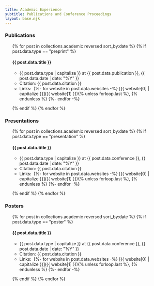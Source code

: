 ```yaml
---
title: Academic Experience
subtitle: Publications and Conference Proceedings
layout: base.njk
---
```


### Publications

<ul>
{% for post in collections.academic reversed sort_by:date %}
{% if post.data.type == "preprint" %}

#### {{ post.data.title }}

- {{ post.data.type | capitalize }} at {{ post.data.publication }}, <time>{{ post.data.date | date: "%Y" }}</time>
- Citation: {{ post.data.citation }}
- Links:&nbsp;
  {%- for website in post.data.websites -%}
    [{{ website[0] | capitalize }}]({{ website[1] }}){% unless forloop.last %}, {% endunless %}
  {%- endfor -%}

{% endif %}
{% endfor %}
</ul>

### Presentations

<ul>
{% for post in collections.academic reversed sort_by:date %}
{% if post.data.type == "presentation" %}

#### {{ post.data.title }}

- {{ post.data.type | capitalize }} at {{ post.data.conference }}, <time>{{ post.data.date | date: "%Y" }}</time>
- Citation: {{ post.data.citation }}
- Links:&nbsp;
  {%- for website in post.data.websites -%}
    [{{ website[0] | capitalize }}]({{ website[1] }}){% unless forloop.last %}, {% endunless %}
  {%- endfor -%}

{% endif %}
{% endfor %}
</ul>


### Posters

<ul>
{% for post in collections.academic reversed sort_by:date %}
{% if post.data.type == "poster" %}

#### {{ post.data.title }}

- {{ post.data.type | capitalize }} at {{ post.data.conference }}, <time>{{ post.data.date | date: "%Y" }}</time>
- Citation: {{ post.data.citation }}
- Links:&nbsp;
  {%- for website in post.data.websites -%}
    [{{ website[0] | capitalize }}]({{ website[1] }}){% unless forloop.last %}, {% endunless %}
  {%- endfor -%}

{% endif %}
{% endfor %}
</ul>
